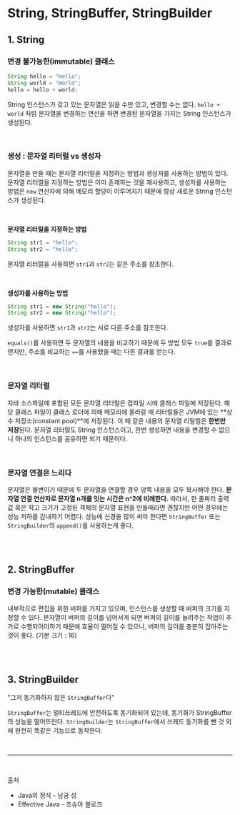 # String, StringBuffer, StringBuilder

## 1. String

### 변경 불가능한(immutable) 클래스

```java
String hello = "Hello";
String world = "World";
hello = hello + world;
```

String 인스턴스가 갖고 있는 문자열은 읽을 수만 있고, 변경할 수는 없다. `hello + world` 처럼 문자열을 변경하는 연산을 하면 변경된 문자열을 가지는 String 인스턴스가 생성된다.

<br/>

### 생성 : 문자열 리터럴 vs 생성자

문자열을 만들 때는 문자열 리터럴을 지정하는 방법과 생성자를 사용하는 방법이 있다. 문자열 리터럴을 지정하는 방법은 이미 존재하는 것을 재사용하고, 생성자를 사용하는 방법은 `new` 연산자에 의해 메모리 할당이 이루어지기 때문에 항상 새로운 String 인스턴스가 생성된다. 

<br/>

**문자열 리터릴을 지정하는 방법**

```java
String str1 = "hello";
String str2 = "hello";
```

문자열 리터럴을 사용하면 `str1`과 `str2`는 같은 주소를 참조한다. 

<br/>

**생성자를 사용하는 방법**

```java
String str1 = new String("hello");
String str2 = new String("hello");
```

생성자를 사용하면 `str1`과 `str2`는 서로 다른 주소를 참조한다.

`equals()`를 사용하면 두 문자열의 내용을 비교하기 때문에 두 방법 모두 `true`를 결과로 얻지만, 주소를 비교하는 `==`를 사용했을 때는 다른 결과를 얻는다.

<br/>

### 문자열 리터럴

자바 소스파일에 포함된 모든 문자열 리터럴은 컴파일 시에 클래스 파일에 저장된다. 해당 클래스 파일이 클래스 로더에 의해 메모리에 올라갈 때 리터럴들은 JVM에 있는 **상수 저장소(constant pool)**에 저장된다. 이 때 같은 내용의 문자열 리털럴은 **한번만 저장**된다. 문자열 리터럴도 String 인스턴스이고, 한번 생성하면 내용을 변경할 수 없으니 하나의 인스턴스를 공유하면 되기 때문이다.

<br/>

### 문자열 연결은 느리다

문자열은 불변이기 때문에 두 문자열을 연결할 경우 양쪽 내용을 모두 복사해야 한다. **문자열 연결 연산자로 문자열 n개를 잇는 시간은 n^2에 비례한다.** 따라서, 한 줄짜리 출력값 혹은 작고 크기가 고정된 객체의 문자열 표현을 만들때라면 괜찮지만 어떤 경우에는 성능 저하를 감내하기 어렵다. 성능에 신경을 많이 써야 한다면 `StringBuffer` 또는 `StringBuilder`의 `append()`를 사용하는게 좋다.

<br/>
<br/>

## 2. StringBuffer

### 변경 가능한(mutable) 클래스

내부적으로 편집을 위한 버퍼를 가지고 있으며, 인스턴스를 생성할 때 버퍼의 크기를 지정할 수 있다. 문자열이 버퍼의 길이를 넘어서게 되면 버퍼의 길이를 늘려주는 작업이 추가로 수행되어야하기 때문에 효율이 떨어질 수 있으니, 버퍼의 길이를 충분히 잡아주는 것이 좋다. (기본 크기 : 16)

<br/>
<br/>

## 3. StringBuilder

"그저 동기화하지 않은 `StringBuffer`다"

`StringBuffer`는 멀티쓰레드에 안전하도록 동기화되어 있는데, 동기화가 StringBuffer의 성능을 떨어뜨린다. `StringBuilder`는 `StringBuffer`에서 쓰레드 동기화를 뺀 것 외에 완전히 똑같은 기능으로 동작한다.

<br/>

---

<br/>

출처

- Java의 정석 - 남궁 성
- Effective Java - 조슈아 블로크